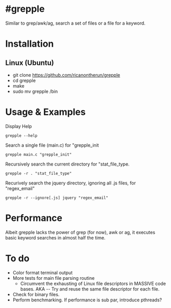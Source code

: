 #grepple
=======

Similar to grep/awk/ag, search a set of files or a file for a keyword.

# Installation
## Linux (Ubuntu)
* git clone https://github.com/ricanontherun/grepple
* cd grepple
* make
* sudo mv grepple /bin

# Usage & Examples

Display Help

`grepple --help`

Search a single file (main.c) for "grepple_init

`grepple main.c "grepple_init"`

Recursively search the current directory for "stat_file_type.

`grepple -r . "stat_file_type"`

Recurively search the jquery directory, ignoring all .js files, for "regex_email"

`grepple -r --ignore[.js] jquery "regex_email"`

# Performance
Albeit grepple lacks the power of grep (for now), awk or ag, it executes basic keyword searches in almost half the time.

# To do
* Color format terminal output
* More tests for main file parsing routine
  * Circumvent the exhausting of Linux file descriptors in MASSIVE code bases. AKA -- Try and reuse the same file     descriptor for each file.
* Check for binary files.
* Perform benchmarking. If performance is sub par, introduce pthreads?
